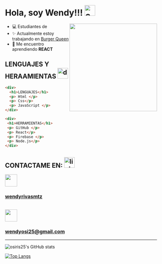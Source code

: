 # Hola, soy Wendy!!! <img src="https://media.giphy.com/media/US1P2eDXxPZ4FjgNgL/giphy.gif" alt="coffe" width="35"/>
<img width=290 align="right" src="https://media.giphy.com/media/QuDgW7dXQfCZiWVXD4/giphy.gif" />

+ :computer: Estudiantes de  <Laboratoria/>
+ :sparkles: Actualmente estoy trabajando en [Burger Queen](https://github.com/osiris25/CDMX010-burger-queen-api-client)
+ :dizzy: Me encuentro aprendiendo **REACT**

 ## LENGUAJES Y HERAAMIENTAS <img src="https://media.giphy.com/media/QssGEmpkyEOhBCb7e1/giphy.gif" alt="drawing" width="35"/>
 
 ```html
<div>
   <h1>LENGUAJES</h1>
   <p> Html </p>
   <p> Css</p>
   <p> JavaScript </p>
</div>

```
  ```html
<div>
   <h1>HERRAMIENTAS</h1>
   <p> GitHub </p>
   <p> React</p>
   <p> Firebase </p>
   <p> Node.js</p>
</div>

```


## CONTACTAME EN:  <img src="https://media.giphy.com/media/dwMIc0a30VETKt74sN/giphy.gif" alt="link" width="35"/>

<img src="https://media.giphy.com/media/HQTYdpx1yhxWpugAi2/giphy.gif" width="40"/><a href="https://www.linkedin.com/in/wendyrivasmtz/" ><h3>wendyrivasmtz</h3></a><br>
<img src="https://media.giphy.com/media/MOygX2veJIIoe6hfVB/giphy.gif" width="40"/><h3>wendyosi25@gmail.com</h3>
<hr/>

![osiris25's GitHub stats](https://github-readme-stats.vercel.app/api?username=osiris25&show_icons=true&theme=radical)

[![Top Langs](https://github-readme-stats.vercel.app/api/top-langs/?username=osiris25&layout=compact)](https://github.com/osiris25/github-readme-stats)











